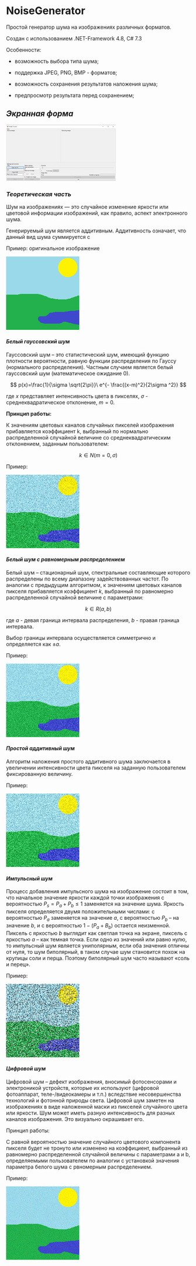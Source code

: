 # NoiseGenerator

Простой генератор шума на изображениях различных форматов. 

Создан с использованием .NET-Framework 4.8, C# 7.3

Особенности:

- возможность выбора типа шума;

- поддержка JPEG, PNG, BMP - форматов;

- возможность сохранения результатов наложения шума;

- предпросмотр результата перед сохранением;



## _Экранная форма_

<img title="" src="/Images/Screenshot.png" alt="Интерфейс приложения" data-align="center" width="300">

### _Теоретическая часть_

Шум на изображениях — это случайное изменение яркости или
цветовой информации изображений, как правило, аспект электронного шума.

Генерируемый шум является аддитивным. Аддитивность означает, что данный вид шума суммируется с

Пример: оригинальное изображение

<img title="" src="/Images/original.png" alt="Оригинал" data-align="center" width="200">

#### _Белый гауссовский шум_

Гауссовский шум – это статистический шум, имеющий функцию
плотности вероятности, равную функции распределения по Гауссу (нормального
распределения). Частным случаем является белый гауссовский шум (математическое ожидание 0).

$$
p(x)=\frac{1}{\sigma \sqrt{2\pi}}\ e^{- \frac{(x-m)^2}{2\sigma ^2}}
$$

где $x$ представляет интенсивность цвета в пикселях, $\sigma$ - среднеквадратическое отклонение, $m = 0$.

**Принцип работы:**

К значениям цветовых каналов случайных пикселей изображения прибавляется коэффициент k, выбранный по нормально распределенной случайной величине со среднеквадратическим отклонением, заданным пользователем:

$$
k \in N(m = 0, \sigma)
$$

Пример:

<img title="" src="/Images/Gauss(sigma50,persent50).png" alt="Белый гауссовский шум" data-align="center" width="200">

#### *Белый шум с равномерным распределением*

Белый шум – стационарный шум, спектральные составляющие которого распределены по всему диапазону задействованных частот. По аналогии с предыдущим алгоритмом, к значениям цветовых каналов пикселя прибавляется коэффициент $k$, выбранный по равномерно распределенной случайной величине с параметрами:

$$
k \in R(a, b)
$$

где $a$ - девая граница интервала распределения, $b$ - правая граница интервала.

Выбор границы интервала осуществляется симметрично и определяется как $\pm a$.

Пример:

<img title="" src="/Images/White(param50,persent50).png" alt="Белый шум" data-align="center" width="200">

#### *Простой аддитивный шум*

Алгоритм наложения простого аддитивного шума заключается в увеличении интенсивности цвета пикселя на заданную пользователем фиксированную величину.

Пример:

<img title="" src="/Images/Additive(param50,persent50).png" alt="Аддитивный" data-align="center" width="200">

#### *Импульсный шум*

Процесс добавления импульсного шума на изображение состоит в том, что начальное значение яркости каждой точки изображения с вероятностью $P_s = P_a + P_b \leq 1$  заменяется на значение шума. Яркость пикселя определяется двумя положительными числами: с вероятностью $P_a$ заменяется на значение $a$, с вероятностью $P_b$ – на значение $b$, и с вероятностью $1-(P_a+B_b)$ остается неизменной. Пиксель с яркостью $b$ выглядит как светлая точка на экране, пиксель с яркостью $a$ – как темная точка. Если одно из значений  или  равно нулю, то импульсный шум является униполярным, если оба значения отличны от нуля, то шум биполярный, в таком случае шум становится похож на крупицы соли и перца. Поэтому биполярный шум часто называют «соль и перец». 

Пример:

<img title="" src="/Images/Impulse(Sap,param50,persent50).png" alt="Импульсный" data-align="center" width="200">

#### *Цифровой шум*

Цифровой шум – дефект изображения, вносимый фотосенсорами и электроникой устройств, которые их используют (цифровой фотоаппарат, теле-/видеокамеры и т.п.) вследствие несовершенства технологий и фотонной природы света. Цифровой шум заметен на изображениях в виде наложенной маски из пикселей случайного цвета или яркости. Шум может иметь разную интенсивность для разных каналов изображения. Это визуально окрашивает его.

Принцип работы:

С равной вероятностью значение случайного цветового компонента пикселя будет не тронуто или изменено на коэффициент, выбранный из равномерно распределенной случайной величины с параметрами a и b, определяемыми пользователем по аналогии с установкой значения параметра белого шума с рвномерным распределением.

Пример:

<img title="" src="/Images/Digital(param50,persent50).png" alt="Цифровой" data-align="center" width="200">
